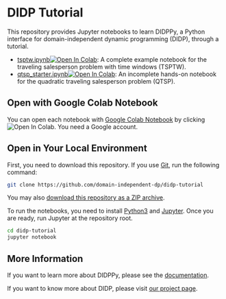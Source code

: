 # DIDP Tutorial

This repository provides Jupyter notebooks to learn DIDPPy, a Python interface for domain-independent dynamic programming (DIDP), through a tutorial.

- [tsptw.ipynb](tsptw.ipynb)[![Open In Colab](https://colab.research.google.com/assets/colab-badge.svg)](https://colab.research.google.com/github/domain-independent-dp/didp-tutorial/blob/main/tsptw.ipynb): A complete example notebook for the traveling salesperson problem with time windows (TSPTW).
- [qtsp_starter.ipynb](qtsp_starter.ipynb)[![Open In Colab](https://colab.research.google.com/assets/colab-badge.svg)](https://colab.research.google.com/github/domain-independent-dp/didp-tutorial/blob/main/qtsp_starter.ipynb): An incomplete hands-on notebook for the quadratic traveling salesperson problem (QTSP).

## Open with Google Colab Notebook

You can open each notebook with [Google Colab Notebook](https://colab.research.google.com/notebook) by clicking ![Open In Colab](https://colab.research.google.com/assets/colab-badge.svg). You need a Google account.

## Open in Your Local Environment

First, you need to download this repository. If you use [Git](https://git-scm.com/downloads), run the following command:

```bash
git clone https://github.com/domain-independent-dp/didp-tutorial
```

You may also [download this repository as a ZIP archive](https://github.com/domain-independent-dp/didp-tutorial/archive/refs/heads/main.zip).

To run the notebooks, you need to install [Python3](https://www.python.org/downloads/) and [Jupyter](https://jupyter.org/install). Once you are ready, run Jupyter at the repository root.

```bash
cd didp-tutorial
jupyter notebook
```

## More Information

If you want to learn more about DIDPPy, please see the [documentation](https://didppy.readthedocs.io/en/stable/).

If you want to know more about DIDP, please visit [our project page](https://didp.ai).
